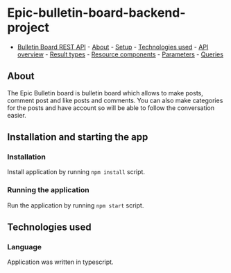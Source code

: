 # Epic-bulletin-board-backend-project

<!-- TOC depthFrom:1 depthTo:2 withLinks:1 updateOnSave:1 orderedList:0 -->

- [Bulletin Board REST API](#crossref-rest-api) - [About](#about) - [Setup](#setup) - [Technologies used](#technologies-used) - [API overview](#api-overview) - [Result types](#result-types) - [Resource components](#resource-components) - [Parameters](#parameters) - [Queries](#queries)

<!-- /TOC -->

## About

The Epic Bulletin board is bulletin board which allows to make posts, comment post and like posts and comments.
You can also make categories for the posts and have account so will be able to follow the conversation easier.

## Installation and starting the app

### Installation

Install application by running `npm install` script.

### Running the application

Run the application by running `npm start` script.

## Technologies used

### Language

Application was written in typescript.

